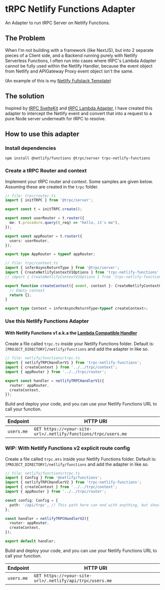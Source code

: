 # tRPC Netlify Functions Adapter

An Adapter to run tRPC Server on Netlify Functions.

## The Problem

When I'm not building with a framework (like NextJS), but into 2 separate pieces of a Client side, and a Backend running
purely with Netlify Serverless Functions, I often run into cases where tRPC's Lambda Adapter cannot be fully used within
the Netlify Handler, because the event object from Netlify and APIGateway Proxy event object isn't the same.

(An example of this is my [Netlify Fullstack Template](https://github.com/samhwang/fullstack-netlify-template))

## The solution

Inspired by [tRPC SvelteKit](https://github.com/icflorescu/trpc-sveltekit) and [tRPC Lambda Adapter](https://trpc.io/docs/aws-lambda),
I have created this adapter to intercept the Netlify event and convert that into a request to a pure Node server
underneath for tRPC to resolve.

## How to use this adapter

### Install dependencies

```shell
npm install @netlify/functions @trpc/server trpc-netlify-functions
```

### Create a tRPC Router and context

Implement your tRPC router and context. Some samples are given below. Assuming these are created in the `trpc` folder.

```ts
// file: trpc/router.ts
import { initTRPC } from '@trpc/server';

export const t = initTRPC.create();

export const userRouter = t.router({
  me: t.procedure.query((_req) => "hello, it's me"),
});

export const appRouter = t.router({
  users: userRouter,
});

export type AppRouter = typeof appRouter;
```

```ts
// file: trpc/context.ts
import { inferAsyncReturnType } from '@trpc/server';
import { CreateNetlifyContextV1Options } from 'trpc-netlify-functions'; // For V1 - Lambda compatible
// import { CreateNetlifyContextV2Options } from 'trpc-netlify-functions'; // For V2

export function createContext({ event, context }: CreateNetlifyContextOptions) {
  // Empty context
  return {};
}

export type Context = inferAsyncReturnType<typeof createContext>;
```

### Use this Netlify Functions Adapter

#### With Netlify Functions v1 a.k.a the [Lambda Compatible Handler](https://docs.netlify.com/functions/lambda-compatibility/?fn-language=ts 'Netlify Functions - Lambda Compatibility')

Create a file called `trpc.ts` inside your Netlify Functions folder. Default is: `[PROJECT_DIRECTORY]/netlify/functions`
and add the adapter in like so.

```ts
// file: netlify/functions/trpc.ts
import { netlifyTRPCHandlerV1 } from 'trpc-netlify-functions';
import { createContext } from '../../trpc/context';
import { appRouter } from '../../trpc/router';

export const handler = netlifyTRPCHandlerV1({
  router: appRouter,
  createContext,
});
```

Build and deploy your code, and you can use your Netlify Functions URL to call your function.

| Endpoint   | HTTP URI                                                       |
| ---------- | -------------------------------------------------------------- |
| `users.me` | `GET https://<your-site-url>/.netlify/functions/trpc/users.me` |

### WIP: With Netlify Functions v2 explicit route config

Create a file called `trpc.mts` inside your Netlify Functions folder. Default is: `[PROJECT_DIRECTORY]/netlify/functions`
and add the adapter in like so.

```ts
// file: netlify/functions/trpc.ts
import { Config } from '@netlify/functions';
import { netlifyTRPCHandlerV2 } from 'trpc-netlify-functions';
import { createContext } from '../../trpc/context';
import { appRouter } from '../../trpc/router';

const config: Config = {
  path: '/api/trpc', // This path here can end with anything, but should end with `/trpc`
};

const handler = netlifyTRPCHandlerV2({
  router: appRouter,
  createContext,
});

export default handler;
```

Build and deploy your code, and you can use your Netlify Functions URL to call your function.

| Endpoint   | HTTP URI                                                       |
| ---------- | -------------------------------------------------------------- |
| `users.me` | `GET https://<your-site-url>/.netlify/api/trpc/users.me` |
